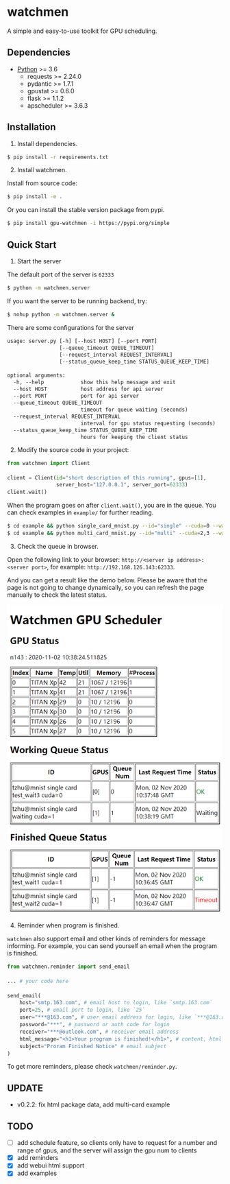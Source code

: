 # watchmen
A simple and easy-to-use toolkit for GPU scheduling.

## Dependencies
- [Python](https://www.python.org/downloads/) >= 3.6
  - requests >= 2.24.0
  - pydantic >= 1.7.1
  - gpustat >= 0.6.0
  - flask >= 1.1.2
  - apscheduler >= 3.6.3

## Installation

1. Install dependencies.
```bash
$ pip install -r requirements.txt
```

2. Install watchmen.

Install from source code:
```bash
$ pip install -e .
```

Or you can install the stable version package from pypi.
```bash
$ pip install gpu-watchmen -i https://pypi.org/simple
```

## Quick Start
1. Start the server

The default port of the server is `62333`
```bash
$ python -m watchmen.server
```

If you want the server to be running backend, try:
```bash
$ nohup python -m watchmen.server &
```

There are some configurations for the server
```
usage: server.py [-h] [--host HOST] [--port PORT]
                 [--queue_timeout QUEUE_TIMEOUT]
                 [--request_interval REQUEST_INTERVAL]
                 [--status_queue_keep_time STATUS_QUEUE_KEEP_TIME]

optional arguments:
  -h, --help            show this help message and exit
  --host HOST           host address for api server
  --port PORT           port for api server
  --queue_timeout QUEUE_TIMEOUT
                        timeout for queue waiting (seconds)
  --request_interval REQUEST_INTERVAL
                        interval for gpu status requesting (seconds)
  --status_queue_keep_time STATUS_QUEUE_KEEP_TIME
                        hours for keeping the client status
```

2. Modify the source code in your project:

```python
from watchmen import Client

client = Client(id="short description of this running", gpus=[1],
                server_host="127.0.0.1", server_port=62333)
client.wait()
```

When the program goes on after `client.wait()`, you are in the queue.
You can check examples in `example/` for further reading.

```bash
$ cd example && python single_card_mnist.py --id="single" --cuda=0 --wait
$ cd example && python multi_card_mnist.py --id="multi" --cuda=2,3 --wait
```

3. Check the queue in browser.

Open the following link to your browser: `http://<server ip address>:<server port>`, for example: `http://192.168.126.143:62333`.

And you can get a result like the demo below.
Please be aware that the page is not going to change dynamically, so you can refresh the page manually to check the latest status.

![Demo](demo.png)

4. Reminder when program is finished.

`watchmen` also support email and other kinds of reminders for message informing.
For example, you can send yourself an email when the program is finished.

```python
from watchmen.reminder import send_email

... # your code here

send_email(
    host="smtp.163.com", # email host to login, like `smtp.163.com`
    port=25, # email port to login, like `25`
    user="***@163.com", # user email address for login, like `***@163.com`
    password="***", # password or auth code for login
    receiver="***@outlook.com", # receiver email address
    html_message="<h1>Your program is finished!</h1>", # content, html format supported
    subject="Proram Finished Notice" # email subject
)
```

To get more reminders, please check `watchmen/reminder.py`.

## UPDATE
- v0.2.2: fix html package data, add multi-card example

## TODO
- [ ] add schedule feature, so clients only have to request for a number and range of gpus, and the server will assign the gpu num to clients
- [x] add reminders
- [x] add webui html support
- [x] add examples
